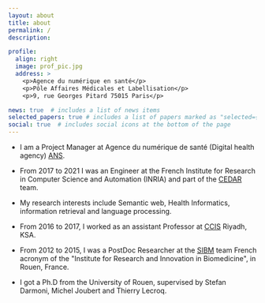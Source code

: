 ```yaml
---
layout: about
title: about
permalink: /
description: 

profile:
  align: right
  image: prof_pic.jpg
  address: >
    <p>Agence du numérique en santé</p>
    <p>Pôle Affaires Médicales et Labellisation</p>
    <p>9, rue Georges Pitard 75015 Paris</p>

news: true  # includes a list of news items
selected_papers: true # includes a list of papers marked as "selected={true}"
social: true  # includes social icons at the bottom of the page
---
```


- I am a Project Manager at Agence du numérique de santé (Digital health agency) <a href="https://esante.gouv.fr/"> ANS</a>.

- From 2017 to 2021 I was an Engineer at the French Institute for Research in Computer Science and Automation (INRIA) and part of the <a href="https://team.inria.fr/cedar"> CEDAR</a> team.

- My research interests include Semantic web, Health Informatics, information retrieval and language processing.

- From 2016 to 2017, I worked as an assistant Professor at <a href="the https://units.imamu.edu.sa/colleges/en/ComputerAndInformation/Pages/default.aspx"> CCIS</a> Riyadh, KSA.

- From 2012 to 2015, I was a PostDoc Researcher at the <a href="http://www.chu-rouen.fr/cismef/d2im/#equipe">SIBM</a> team French acronym of the "Institute for Research and Innovation in Biomedicine", in Rouen, France.

- I got a Ph.D from the University of Rouen, supervised by Stefan Darmoni, Michel Joubert and Thierry Lecroq.

